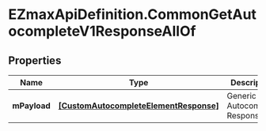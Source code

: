 # EZmaxApiDefinition.CommonGetAutocompleteV1ResponseAllOf

## Properties

Name | Type | Description | Notes
------------ | ------------- | ------------- | -------------
**mPayload** | [**[CustomAutocompleteElementResponse]**](CustomAutocompleteElementResponse.md) | Generic Autocomplete Response | 



